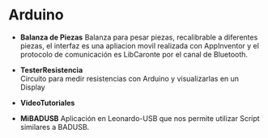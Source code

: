 # Arduino

- **Balanza de Piezas**
  Balanza para pesar piezas, recalibrable a diferentes piezas, el interfaz es una apliacion movil realizada con AppInventor y el protocolo de comunicación es LibCaronte por el canal de Bluetooth.
  
- **TesterResistencia**  
   Circuito para medir resistencias con Arduino y visualizarlas en un Display
  
 - **VideoTutoriales**  
  
- **MiBADUSB**
  Aplicación en Leonardo-USB que nos permite utilizar Script similares a BADUSB.
  
